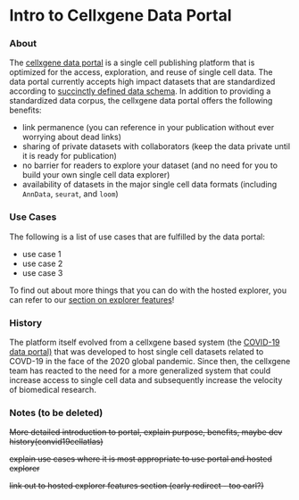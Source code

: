 # Intro to Cellxgene Data Portal

### About

The [cellxgene data portal](https://cellxgene.cziscience.com/) is a single cell publishing platform that is optimized for the access, exploration, and reuse of single cell data. The data portal currently accepts high impact datasets that are standardized according to [succinctly defined data schema](https://github.com/chanzuckerberg/single-cell-curation/blob/main/docs/corpora_schema.md). In addition to providing a standardized data corpus, the cellxgene data portal offers the following benefits:

* link permanence \(you can reference in your publication without ever worrying about dead links\)
* sharing of private datasets with collaborators \(keep the data private until it is ready for publication\)
* no barrier for readers to explore your dataset \(and no need for you to build your own single cell data explorer\)
* availability of datasets in the major single cell data formats \(including `AnnData`, `seurat`, and `loom`\)

### Use Cases

The following is a list of use cases that are fulfilled by the data portal:

* use case 1
* use case 2
* use case 3

To find out about more things that you can do with the hosted explorer, you can refer to our [section on explorer features](../explorer/feature-overview/)!

### History

The platform itself evolved from a cellxgene based system \(the [COVID-19 data portal\)](https://www.covid19cellatlas.org/) that was developed to host single cell datasets related to COVD-19 in the face of the 2020 global pandemic. Since then, the cellxgene team has reacted to the need for a more generalized system that could increase access to single cell data and subsequently increase the velocity of biomedical research.

### Notes \(to be deleted\)

~~More detailed introduction to portal, explain purpose, benefits, maybe dev history\(convid19cellatlas\)~~

~~explain use cases where it is most appropriate to use portal and hosted explorer~~

~~link out to hosted explorer features section \(early redirect - too earl?\)~~

~~~~

